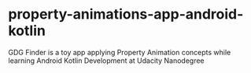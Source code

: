 # property-animations-app-android-kotlin
 GDG Finder is a toy app applying Property Animation concepts while learning Android Kotlin Development at Udacity Nanodegree
